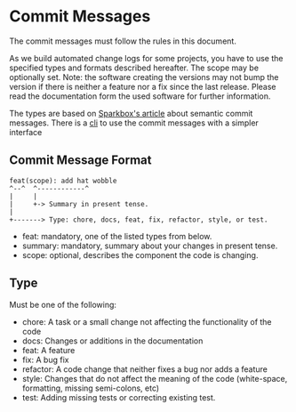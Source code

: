 # Commit Messages

The commit messages must follow the rules in this document.

As we build automated change logs for some projects, you have to use the specified types and formats described hereafter.
The scope may be optionally set.
Note: the software creating the versions may not bump the version if there is neither a feature nor a fix since the last release. Please read the documentation form the used software for further information.


The types are based on [Sparkbox's article](https://seesparkbox.com/foundry/semantic_commit_messages) about semantic commit messages.
There is a [cli](https://github.com/fteem/git-semantic-commits) to use the commit messages with a simpler interface

## Commit Message Format

```
feat(scope): add hat wobble
^--^  ^------------^
|     |
|     +-> Summary in present tense.
|
+-------> Type: chore, docs, feat, fix, refactor, style, or test.

```
- feat: mandatory, one of the listed types from below.
- summary: mandatory, summary about your changes in present tense.
- scope: optional, describes the component the code is changing.

## Type

Must be one of the following:

- chore: A task or a small change not affecting the functionality of the code
- docs: Changes or additions in the documentation
- feat: A feature
- fix: A bug fix
- refactor: A code change that neither fixes a bug nor adds a feature
- style: Changes that do not affect the meaning of the code (white-space, formatting, missing semi-colons, etc)
- test: Adding missing tests or correcting existing test.
